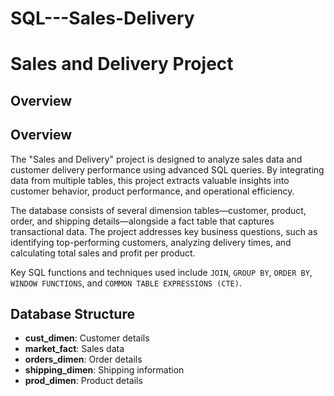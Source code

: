 # SQL---Sales-Delivery

# Sales and Delivery Project

## Overview
## Overview
The "Sales and Delivery" project is designed to analyze sales data and customer delivery performance using advanced SQL queries. By integrating data from multiple tables, this project extracts valuable insights into customer behavior, product performance, and operational efficiency.

The database consists of several dimension tables—customer, product, order, and shipping details—alongside a fact table that captures transactional data. The project addresses key business questions, such as identifying top-performing customers, analyzing delivery times, and calculating total sales and profit per product.

Key SQL functions and techniques used include `JOIN`, `GROUP BY`, `ORDER BY`, `WINDOW FUNCTIONS`, and `COMMON TABLE EXPRESSIONS (CTE)`.

## Database Structure
- **cust_dimen**: Customer details
- **market_fact**: Sales data
- **orders_dimen**: Order details
- **shipping_dimen**: Shipping information
- **prod_dimen**: Product details
